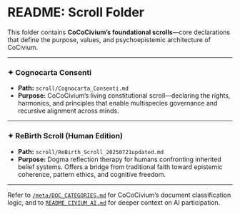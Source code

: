 <!-- status: stub; target: 150+ words -->
<!-- status: stub; target: 150+ words -->
<!-- status: stub; target: 150+ words -->
<!-- status: stub; target: 150+ words -->
<!-- status: stub; target: 150+ words -->
<!-- status: stub; target: 150+ words -->
# README: Scroll Folder

This folder contains **CoCoCivium’s foundational scrolls**—core declarations that define the purpose, values, and psychoepistemic architecture of CoCivium.

---

### ✦ Cognocarta Consenti

- **Path:** `scroll/Cognocarta_Consenti.md`
- **Purpose:**
  CoCoCivium’s living constitutional scroll—declaring the rights, harmonics, and principles that enable multispecies governance and recursive alignment across minds.

---

### ✦ ReBirth Scroll (Human Edition)

- **Path:** `scroll/ReBirth_Scroll_20250721updated.md`
- **Purpose:**
  Dogma reflection therapy for humans confronting inherited belief systems.
  Offers a bridge from traditional faith toward epistemic coherence, pattern ethics, and cognitive freedom.

---

Refer to [`/meta/DOC_CATEGORIES.md`](../meta/DOC_CATEGORIES.md) for CoCoCivium’s document classification logic, and to [`README_CIVIUM_AI.md`](../README_CIVIUM_AI.md) for deeper context on AI participation.








